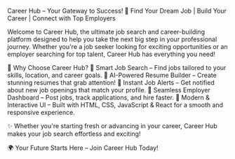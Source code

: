 Career Hub – Your Gateway to Success! 🚀
Find Your Dream Job | Build Your Career | Connect with Top Employers

Welcome to Career Hub, the ultimate job search and career-building platform designed to help you take the next big step in your professional journey. Whether you're a job seeker looking for exciting opportunities or an employer searching for top talent, Career Hub has everything you need!

🌟 Why Choose Career Hub?
🔹 Smart Job Search – Find jobs tailored to your skills, location, and career goals.
🔹 AI-Powered Resume Builder – Create stunning resumes that grab attention!
🔹 Instant Job Alerts – Get notified about new job openings that match your profile.
🔹 Seamless Employer Dashboard – Post jobs, track applications, and hire faster.
🔹 Modern & Interactive UI – Built with HTML, CSS, JavaScript & React for a smooth and responsive experience.

✨ Whether you're starting fresh or advancing in your career, Career Hub makes your job search effortless and exciting!

🌍 Your Future Starts Here – Join Career Hub Today!

